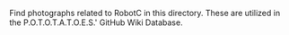 Find photographs related to RobotC in this directory. These are utilized in the P.O.T.O.T.A.T.O.E.S.' GitHub Wiki Database.
